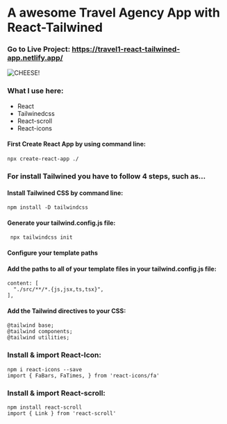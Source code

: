 # A awesome Travel Agency App with React-Tailwined

### Go to Live Project: https://travel1-react-tailwined-app.netlify.app/

![CHEESE!](image/home.jpeg)

### What I use here:
* React
* Tailwinedcss
* React-scroll
* React-icons

#### First Create React App by using command line:

    npx create-react-app ./

### For install Tailwined you have to follow 4 steps, such as...

#### Install Tailwined CSS by command line:

    npm install -D tailwindcss

#### Generate your tailwind.config.js file:

     npx tailwindcss init

#### Configure your template paths
#### Add the paths to all of your template files in your tailwind.config.js file:

    content: [
      "./src/**/*.{js,jsx,ts,tsx}",
    ],
  
 #### Add the Tailwind directives to your CSS:
    @tailwind base;
    @tailwind components;
    @tailwind utilities;
 
 ### Install & import React-Icon:
    npm i react-icons --save
    import { FaBars, FaTimes, } from 'react-icons/fa'
 
### Install & import React-scroll:
    npm install react-scroll
    import { Link } from 'react-scroll'
